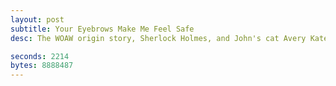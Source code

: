 ```yaml
---
layout: post
subtitle: Your Eyebrows Make Me Feel Safe
desc: The WOAW origin story, Sherlock Holmes, and John's cat Avery Kate.

seconds: 2214
bytes: 8888487
---
```


